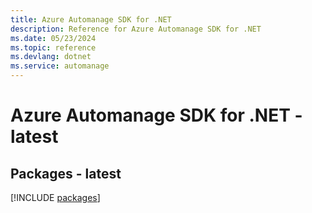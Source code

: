```yaml
---
title: Azure Automanage SDK for .NET
description: Reference for Azure Automanage SDK for .NET
ms.date: 05/23/2024
ms.topic: reference
ms.devlang: dotnet
ms.service: automanage
---
```

# Azure Automanage SDK for .NET - latest
## Packages - latest
[!INCLUDE [packages](automanage-index.md)]